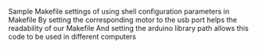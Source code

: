 Sample Makefile settings of using shell configuration parameters in Makefile
By setting the corresponding motor to the usb port helps the readability of our Makefile
And setting the arduino library path allows this code to be used in different computers
